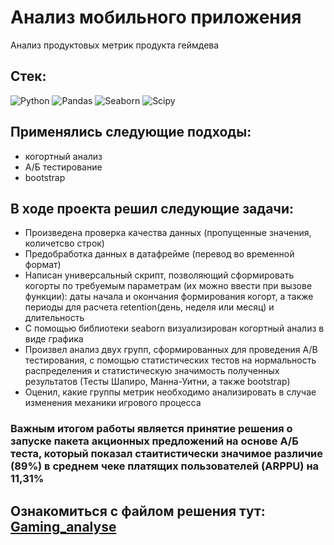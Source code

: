 # Анализ мобильного приложения
Анализ продуктовых метрик продукта геймдева
## Стек:
![Python](https://img.shields.io/badge/python-3670A0?style=for-the-badge&logo=python&logoColor=ffdd54)
![Pandas](https://img.shields.io/badge/pandas-%23150458.svg?style=for-the-badge&logo=pandas&logoColor=white)
![Seaborn](https://img.shields.io/badge/Seaborn-blue?logo=seaborn&logoColor=white&style=for-the-badge)
![Scipy](https://img.shields.io/badge/Scipy-blue?logo=Scipy&logoColor=white&style=for-the-badge)

## Применялись следующие подходы:
+ когортный анализ
+ А/Б тестирование
+ bootstrap

## В ходе проекта решил следующие задачи:
+ Произведена проверка качества данных (пропущенные значения, количетсво строк)
+ Предобработка данных в датафрейме (перевод во временной формат)
+ Написан универсальный скрипт, позволяющий сформировать когорты по требуемым параметрам (их можно ввести при вызове функции): даты начала и окончания формирования когорт, а также периоды для расчета retention(день, неделя или месяц) и длительность
+ С помощью библиотеки seaborn визуализирован когортный анализ в виде графика
+ Произвел анализ двух групп, сформированных для проведения А/B тестирования, с помощью статистических тестов на нормальность распределения и статистическую значимость полученных результатов (Тесты Шапиро, Манна-Уитни, а также bootstrap)
+ Оценил, какие группы метрик необходимо анализировать в случае изменения механики игрового процесса

### Важным итогом работы является принятие решения о запуске пакета акционных предложений на основе А/Б теста, который показал стаитистически значимое различие (89%) в среднем чеке платящих пользователей (ARPPU) на 11,31%

Ознакомиться с файлом решения тут:
[Gaming_analyse](Final_project.ipynb)
--------------------
